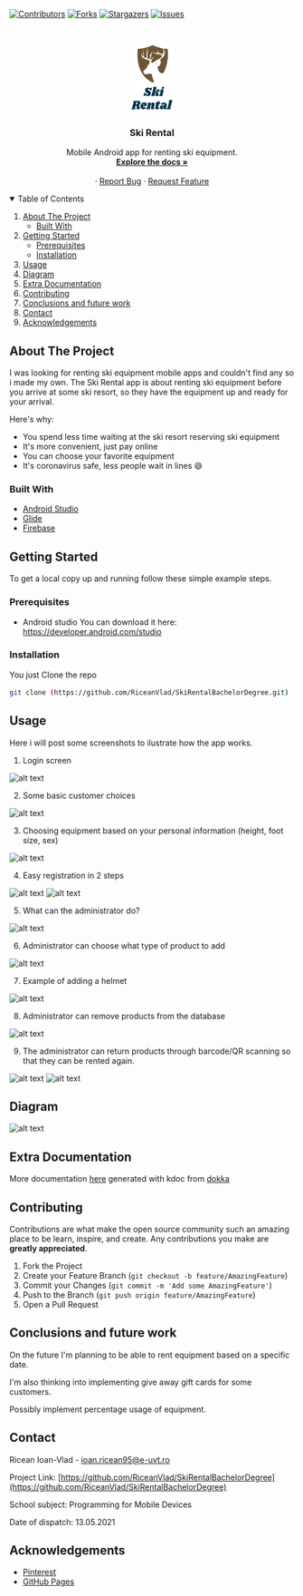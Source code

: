 <!--
*** Thanks for checking out the Best-README-Template. If you have a suggestion
*** that would make this better, please fork the repo and create a pull request
*** or simply open an issue with the tag "enhancement".
*** Thanks again! Now go create something AMAZING! :D
-->



<!-- PROJECT SHIELDS -->
<!--
*** I'm using markdown "reference style" links for readability.
*** Reference links are enclosed in brackets [ ] instead of parentheses ( ).
*** See the bottom of this document for the declaration of the reference variables
*** for contributors-url, forks-url, etc. This is an optional, concise syntax you may use.
*** https://www.markdownguide.org/basic-syntax/#reference-style-links
-->
[![Contributors][contributors-shield]][contributors-url]
[![Forks][forks-shield]][forks-url]
[![Stargazers][stars-shield]][stars-url]
[![Issues][issues-shield]][issues-url]



<!-- PROJECT LOGO -->
<br />
<p align="center">
  <a href="https://github.com/RiceanVlad/SkiRentalBachelorDegree">
    <img src="images/logo.png" alt="Logo" width="80" height="120">
  </a>

  <h3 align="center">Ski Rental</h3>

  <p align="center">
    Mobile Android app for renting ski equipment.
    <br />
    <a href="https://github.com/RiceanVlad/SkiRentalBachelorDegree"><strong>Explore the docs »</strong></a>
    <br />
    <br />
    ·
    <a href="https://github.com/RiceanVlad/SkiRentalBachelorDegree/issues">Report Bug</a>
    ·
    <a href="https://github.com/RiceanVlad/SkiRentalBachelorDegree/issues">Request Feature</a>
  </p>
</p>



<!-- TABLE OF CONTENTS -->
<details open="open">
  <summary>Table of Contents</summary>
  <ol>
    <li>
      <a href="#about-the-project">About The Project</a>
      <ul>
        <li><a href="#built-with">Built With</a></li>
      </ul>
    </li>
    <li>
      <a href="#getting-started">Getting Started</a>
      <ul>
        <li><a href="#prerequisites">Prerequisites</a></li>
        <li><a href="#installation">Installation</a></li>
      </ul>
    </li>
    <li><a href="#usage">Usage</a></li>
    <li><a href="#diagram">Diagram</a></li>
    <li><a href="#extra-documentation">Extra Documentation</a></li>
    <li><a href="#contributing">Contributing</a></li>
    <li><a href="#conclusions-and-future-work">Conclusions and future work</a></li>
    <li><a href="#contact">Contact</a></li>
    <li><a href="#acknowledgements">Acknowledgements</a></li>
  </ol>
</details>



<!-- ABOUT THE PROJECT -->
## About The Project

I was looking for renting ski equipment mobile apps and couldn't find any so i made my own. The Ski Rental app is about renting ski equipment before you arrive at some ski resort, so they have the equipment up and ready for your arrival.

Here's why:
* You spend less time waiting at the ski resort reserving ski equipment
* It's more convenient, just pay online
* You can choose your favorite equipment
* It's coronavirus safe, less people wait in lines :smile:

### Built With

* [Android Studio](https://developer.android.com/studio)
* [Glide](https://github.com/bumptech/glide)
* [Firebase](https://firebase.google.com/)


<!-- GETTING STARTED -->
## Getting Started

To get a local copy up and running follow these simple example steps.

### Prerequisites

* Android studio
  You can download it here: https://developer.android.com/studio

### Installation

You just Clone the repo
   ```sh
   git clone (https://github.com/RiceanVlad/SkiRentalBachelorDegree.git)
   ```

<!-- USAGE EXAMPLES -->
## Usage

Here i will post some screenshots to ilustrate how the app works.

1. Login screen

![alt text](https://github.com/RiceanVlad/SkiRentalBachelorDegree/blob/main/images/screenshot.png?raw=true)

2. Some basic customer choices

![alt text](https://github.com/RiceanVlad/SkiRentalBachelorDegree/blob/main/images/first.png?raw=true)

3. Choosing equipment based on your personal information (height, foot size, sex)

![alt text](https://github.com/RiceanVlad/SkiRentalBachelorDegree/blob/main/images/gif.gif?raw=true)

4. Easy registration in 2 steps

![alt text](https://github.com/RiceanVlad/SkiRentalBachelorDegree/blob/main/images/reg1.png?raw=true)
![alt text](https://github.com/RiceanVlad/SkiRentalBachelorDegree/blob/main/images/reg2.png?raw=true)

5. What can the administrator do?

![alt text](https://github.com/RiceanVlad/SkiRentalBachelorDegree/blob/main/images/adminmain.png?raw=true)

6. Administrator can choose what type of product to add

![alt text](https://github.com/RiceanVlad/SkiRentalBachelorDegree/blob/main/images/chooseadd.png?raw=true)

7. Example of adding a helmet

![alt text](https://github.com/RiceanVlad/SkiRentalBachelorDegree/blob/main/images/addhelmet.png?raw=true)

8. Administrator can remove products from the database

![alt text](https://github.com/RiceanVlad/SkiRentalBachelorDegree/blob/main/images/delete.png?raw=true)

9. The administrator can return products through barcode/QR scanning so that they can be rented again.

![alt text](https://github.com/RiceanVlad/SkiRentalBachelorDegree/blob/main/images/scan2.png?raw=true)
![alt text](https://github.com/RiceanVlad/SkiRentalBachelorDegree/blob/main/images/scan1.png?raw=true)


## Diagram

![alt text](https://github.com/RiceanVlad/SkiRentalBachelorDegree/blob/main/images/diagramaFinala1.png?raw=true)

## Extra Documentation

More documentation [here](https://github.com/RiceanVlad/SkiRentalBachelorDegree/tree/main/documentation) generated with kdoc from [dokka](https://github.com/Kotlin/dokka)

<!-- CONTRIBUTING -->
## Contributing

Contributions are what make the open source community such an amazing place to be learn, inspire, and create. Any contributions you make are **greatly appreciated**.

1. Fork the Project
2. Create your Feature Branch (`git checkout -b feature/AmazingFeature`)
3. Commit your Changes (`git commit -m 'Add some AmazingFeature'`)
4. Push to the Branch (`git push origin feature/AmazingFeature`)
5. Open a Pull Request

## Conclusions and future work

On the future I'm planning to be able to rent equipment based on a specific date.

I'm also thinking into implementing give away gift cards for some customers.

Possibly implement percentage usage of equipment.

<!-- CONTACT -->
## Contact

Ricean Ioan-Vlad - [ioan.ricean95@e-uvt.ro](ioan.ricean95@e-uvt.ro)

Project Link: [https://github.com/RiceanVlad/SkiRentalBachelorDegree](https://github.com/RiceanVlad/SkiRentalBachelorDegree)

School subject: Programming for Mobile Devices

Date of dispatch: 13.05.2021


<!-- ACKNOWLEDGEMENTS -->
## Acknowledgements
* [Pinterest](https://ro.pinterest.com/search/pins/?q=ski%20clipart&rs=typed&term_meta[]=ski%7Ctyped&term_meta[]=clipart%7Ctyped)
* [GitHub Pages](https://pages.github.com)


<!-- MARKDOWN LINKS & IMAGES -->
<!-- https://www.markdownguide.org/basic-syntax/#reference-style-links -->
[contributors-shield]: https://img.shields.io/github/contributors/RiceanVlad/SkiRental.svg?style=for-the-badge
[contributors-url]: https://github.com/RiceanVlad/SkiRentalBachelorDegree/graphs/contributors
[forks-shield]: https://img.shields.io/github/forks/RiceanVlad/SkiRental.svg?style=for-the-badge
[forks-url]: https://github.com/RiceanVlad/SkiRentalBachelorDegree/network/members
[stars-shield]: https://img.shields.io/github/stars/RiceanVlad/SkiRental.svg?style=for-the-badge
[stars-url]: https://github.com/RiceanVlad/SkiRentalBachelorDegree/stargazers
[issues-shield]: https://img.shields.io/github/issues/RiceanVlad/SkiRental.svg?style=for-the-badge
[issues-url]: https://github.com/RiceanVlad/SkiRentalBachelorDegree/issues
